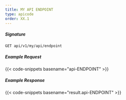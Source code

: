 ```yaml
---
title: MY API ENDPOINT
type: apicode
order: XX.1
---
```


##### Signature

`GET api/v1/my/api/endpoint`

##### Example Request

{{< code-snippets basename="api-ENDPOINT" >}}

##### Example Response

{{< code-snippets basename="result.api-ENDPOINT" >}}
